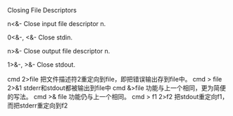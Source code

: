 Closing File Descriptors

n<&-
Close input file descriptor n.

0<&-, <&-
Close stdin.

n>&-
Close output file descriptor n.

1>&-, >&-
Close stdout.



cmd 2>file      把文件描述符2重定向到file，即把错误输出存到file中。
cmd > file 2>&1 stderr和stdout都被输出到file中
cmd &>file      功能与上一个相同，更为简便的写法。
cmd >& file     功能仍与上一个相同。
cmd > f1 2>f2   把stdout重定向f1，而把stderr重定向到f2
